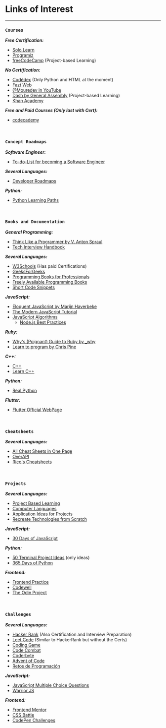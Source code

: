 # Links of Interest
---

### `Courses`

***Free Certification:***
- [Solo Learn](www.sololearn.com)
- [Programiz](www.programiz.com)
- [freeCodeCamp](www.freecodecamp.org) (Project-based Learning)

***No Certification:***
- [Codédex](www.codedex.io) (Only Python and HTML at the moment)
- [Fazt Web](www.faztweb.com)
- [@Mouredev in YouTube](https://www.youtube.com/@mouredev)
- [Dash by General Assembly](https://dash.generalassemb.ly) (Project-based Learning)
- [Khan Academy](https://www.khanacademy.org/computing)

***Free and Paid Courses (Only last with Cert):***
- [codecademy](www.codecademy.com)

<br>

### `Concept Roadmaps`
***Software Engineer:***
- [To-do-List for becoming a Software Engineer](https://github.com/jwasham/coding-interview-university)

***Several Languages:***
- [Developer Roadmaps](https://roadmap.sh)

***Python:***
- [Python Learning Paths](https://realpython.com/learning-paths/)

<br>

### `Books and Documentation`
***General Programming:***
- [Think Like a Programmer by V. Anton Spraul](http://www.r-5.org/files/books/computers/overviews/patterns/V_Anton_Spraul-Think_Like_a_Programmer-EN.pdf)
- [Tech Interview Handbook](https://www.techinterviewhandbook.org)

***Several Languages:***
- [W3Schools](www.w3schools.com) (Has paid Certifications)
- [GeeksForGeeks](www.geeksforgeeks.org)
- [Programming Books for Professionals](https://books.goalkicker.com)
- [Freely Available Programming Books](https://github.com/EbookFoundation/free-programming-books)
- [Short Code Snippets](https://www.30secondsofcode.org)

***JavaScript:***
- [Eloquent JavaScript by Marijn Haverbeke](eloquentjavascript.net)
- [The Modern JavaScript Tutorial](javascript.info)
- [JavaScript Algorithms](https://github.com/trekhleb/javascript-algorithms)
    - [Node.js Best Practices](https://github.com/goldbergyoni/nodebestpractices)

***Ruby:***
- [Why's (Poignant) Guide to Ruby by _why](https://poignant.guide)
- [Learn to program by Chris Pine](https://pine.fm/LearnToProgram/)

***C++:***
- [C++](cplusplus.com)
- [Learn C++](learncpp.com)

***Python:***
- [Real Python](realpython.com)

***Flutter:***
- [Flutter Official WebPage](flutter.dev)

<br>

### `Cheatsheets`
***Several Languages:***
- [All Cheat Sheets in One Page](http://www.cheat-sheets.org)
- [OverAPI](https://overapi.com)
- [Rico's Cheatsheets](https://devhints.io)

<br>

### `Projects`
***Several Languages:***
- [Project Based Learning](https://github.com/practical-tutorials/project-based-learning)
- [Computer Languages](clcoding.com)
- [Application Ideas for Projects](https://github.com/florinpop17/app-ideas)
- [Recreate Technologies from Scratch](https://github.com/codecrafters-io/build-your-own-x)

***JavaScript:***
- [30 Days of JavaScript](javascript30.com)

***Python:***
- [50 Terminal Project Ideas](https://www.codedex.io/projects/50-terminal-project-ideas-using-python) (only ideas)
- [365 Days of Python](https://www.youtube.com/playlist?list=PLeLGx0BaYD6Zr_3ReRhyZHLoO35uEVmcJ)

***Frontend:***
- [Frontend Practice](https://www.frontendpractice.com/projects)
- [Codewell](https://www.codewell.cc)
- [The Odin Project](https://www.theodinproject.com)

<br>

### `Challenges`
***Several Languages:***
- [Hacker Rank](hackerrank.com) (Also Certification and Interview Preparation)
- [Leet Code](https://leetcode.com/explore/) (Similar to HackerRank but without the Certs)
- [Coding Game](codingame.com)
- [Code Combat](https://codecombat.com)
- [Coderbyte](https://coderbyte.com/developers)
- [Advent of Code](https://adventofcode.com)
- [Retos de Programación](https://retosdeprogramacion.com)

***JavaScript:***
- [JavaScript Multiple Choice Questions](https://github.com/lydiahallie/javascript-questions)
- [Warrior JS](https://warriorjs.com)

***Frontend:***
- [Frontend Mentor](https://www.frontendmentor.io)
- [CSS Battle](https://cssbattle.dev)
- [CodePen Challenges](https://codepen.io/challenges)
